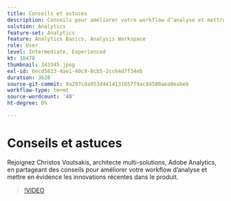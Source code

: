 ```yaml
---
title: Conseils et astuces
description: Conseils pour améliorer votre workflow d’analyse et mettre en évidence les innovations récentes dans Adobe Analytics
solution: Analytics
feature-set: Analytics
feature: Analytics Basics, Analysis Workspace
role: User
level: Intermediate, Experienced
kt: 10478
thumbnail: 343345.jpeg
exl-id: 6ecd5833-4ae1-40c9-8cb5-2cc64d7f34eb
duration: 3628
source-git-commit: 9a297cda953d4414131657f9ac84580aea0eabeb
workflow-type: tm+mt
source-wordcount: '40'
ht-degree: 0%

---
```


# Conseils et astuces

Rejoignez Christos Voutsakis, architecte multi-solutions, Adobe Analytics, en partageant des conseils pour améliorer votre workflow d’analyse et mettre en évidence les innovations récentes dans le produit.

>[!VIDEO](https://video.tv.adobe.com/v/343345/?quality=12&learn=on)
